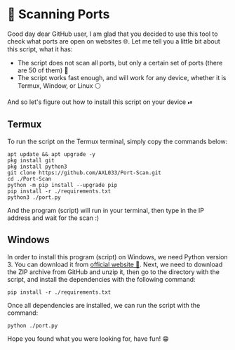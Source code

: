 # 🔗 Scanning Ports
Good day dear GitHub user, I am glad that you decided to use this tool to check what ports are open on websites 🌐. Let me tell you a little bit about this script, what it has:
+ The script does not scan all ports, but only a certain set of ports (there are 50 of them) 🔴
+ The script works fast enough, and will work for any device, whether it is Termux, Window, or Linux ⚪

And so let's figure out how to install this script on your device ⏯
## Termux
To run the script on the Termux terminal, simply copy the commands below:
```
apt update && apt upgrade -y
pkg install git
pkg install python3
git clone https://github.com/AXL033/Port-Scan.git
cd ./Port-Scan
python -m pip install --upgrade pip
pip install -r ./requirements.txt
python3 ./port.py
```
And the program (script) will run in your terminal, then type in the IP address and wait for the scan :)
## Windows
In order to install this program (script) on Windows, we need Python version 3. You can download it from [official website 🐍](https://www.python.org/downloads).
Next, we need to download the ZIP archive from GitHub and unzip it, then go to the directory with the script, and install the dependencies with the following command:
```
pip install -r ./requirements.txt
```
Once all dependencies are installed, we can run the script with the command:
```
python ./port.py
```
Hope you found what you were looking for, have fun! 😁
